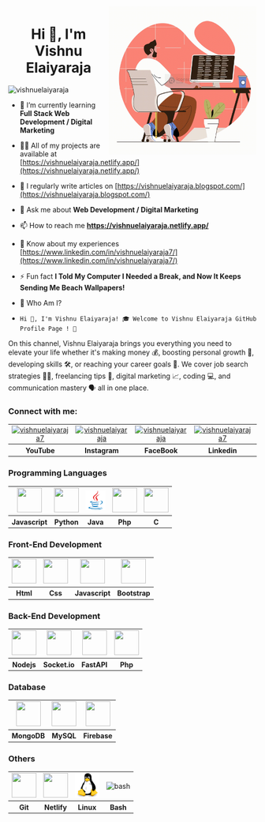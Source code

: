 <!DOCTYPE html>
<html>
  <head>
    <meta name="google-site-verification" content="Apib7-x98H0j5cPqHWwSMm6dNU4GmODRoqxLiDzdx9I">
  </head>
  <body>
  </body>
</html>
<img src="./Web development.gif" align="right" width=300>

<h1 align="center">Hi 👋, I'm Vishnu Elaiyaraja</h1>
<p align="left"> <img src="https://komarev.com/ghpvc/?username=vishnuelaiyaraja&label=Profile%20views&color=0e75b6&style=flat" alt="vishnuelaiyaraja" /> </p>

- 🌱 I’m currently learning **Full Stack Web Development / Digital Marketing**

- 👨‍💻 All of my projects are available at [https://vishnuelaiyaraja.netlify.app/](https://vishnuelaiyaraja.netlify.app/)

- 📝 I regularly write articles on [https://vishnuelaiyaraja.blogspot.com/](https://vishnuelaiyaraja.blogspot.com/)

- 💬 Ask me about **Web Development / Digital Marketing**

- 📫 How to reach me **https://vishnuelaiyaraja.netlify.app/**

- 📄 Know about my experiences [https://www.linkedin.com/in/vishnuelaiyaraja7/](https://www.linkedin.com/in/vishnuelaiyaraja7/)

- ⚡ Fun fact **I Told My Computer I Needed a Break, and Now It Keeps Sending Me Beach Wallpapers!**

- 🔐 Who Am I?
-     Hi 👋, I'm Vishnu Elaiyaraja! 🎓 Welcome to Vishnu Elaiyaraja GitHub Profile Page ! 🚀
On this channel, Vishnu Elaiyaraja brings you everything you need to elevate your life whether it's making money 💰, boosting personal growth 🌱, developing skills 🛠️, or reaching your career goals 🎯. We cover job search strategies 🧑‍💼, freelancing tips 💼, digital marketing 📈, coding 💻, and communication mastery 🗣️ all in one place.

<h3 align="left">Connect with me:</h3>
<p align="left">
</p>
<table style="text-align: center;">
    <tr>
       <td>
          <a href="https://www.youtube.com/@VishnuElaiyaraja7" target="blank"><img align="center" src="https://raw.githubusercontent.com/rahuldkjain/github-profile-readme-generator/master/src/images/icons/Social/youtube.svg" alt="vishnuelaiyaraja7"  width=50 height=50  /></a>
        </td>
        <td>
           <a href="https://instagram.com/vishnuelaiyaraja" target="blank"><img align="center" src="https://raw.githubusercontent.com/rahuldkjain/github-profile-readme-generator/master/src/images/icons/Social/instagram.svg" alt="vishnuelaiyaraja" width=60 height=60 /></a>
        </td>
        <td>            
           <a href="https://fb.com/vishnuelaiyaraja" target="blank"><img align="center" src="https://raw.githubusercontent.com/rahuldkjain/github-profile-readme-generator/master/src/images/icons/Social/facebook.svg" alt="vishnuelaiyaraja" width=60 height=60 /></a>
        </td>        
        <td>
            <a href="https://linkedin.com/in/vishnuelaiyaraja" target="blank"><img align="center" src="https://raw.githubusercontent.com/rahuldkjain/github-profile-readme-generator/master/src/images/icons/Social/linked-in-alt.svg" alt="vishnuelaiyaraja7" width=60 height=60 /></a>
        </td>        
        <td>
            <a href="https://twitter.com/vishnuelaiyaraja" target="blank"><img align="center" src="https://raw.githubusercontent.com/rahuldkjain/github-profile-readme-generator/master/src/images/icons/Social/twitter.svg" alt="vishnuelaiyaraja" width=60 height=60 /></a>
        </td>
        <td>    
         <a href="https://whatsapp.com/channel/0029VamQps8EAKWJP5HmVh0T" target="blank"><img align="center" src="https://raw.githubusercontent.com/rahuldkjain/github-profile-readme-generator/master/src/images/icons/Social/whatsapp.svg" alt="0029VamQps8EAKWJP5HmVh0T"  width=50 height=50  /></a>
        </td>
        <td>    
         <a href="https://t.me/VishnuElaiyaraja" target="blank"><img align="center" src="https://cdn.jsdelivr.net/npm/simple-icons@v6/icons/telegram.svg" alt="VishnuElaiyaraja" width="50" height="50" />
</a>
        </td>
    </tr>
    <tr>
        <th>YouTube</th>
        <th>Instagram</th>
        <th>FaceBook</th>
        <th>Linkedin</th>
        <th>Twitter</th>
        <th>Whatsapp</th>
        <th>Telegram</th>
    </tr>
</table>

### Programming Languages
<table style="text-align: center;">
    <tr>
        <td>
            <img src="https://cdn.jsdelivr.net/gh/devicons/devicon/icons/javascript/javascript-original.svg"
                width=50 height=50 />
        </td>
        <td>
            <img src="https://cdn.jsdelivr.net/gh/devicons/devicon/icons/python/python-original.svg"
                width=50 height=50 />
        </td>
        <td>
        <img src="https://raw.githubusercontent.com/devicons/devicon/master/icons/java/java-original.svg" alt="java" width="40" height="40"/>
        </td>
        <td>
            <img src="https://cdn.jsdelivr.net/gh/devicons/devicon/icons/php/php-original.svg"
                width=50 height=50 />
        </td>
        <td>
            <img src="https://cdn.jsdelivr.net/gh/devicons/devicon/icons/c/c-original.svg"
                width=50 height=50 />
        </td>
    </tr>
    <tr>
        <th>Javascript</th>
        <th>Python</th>
        <th>Java</th>
        <th>Php</th>
        <th>  C  </th>
    </tr>
</table>

### Front-End Development
<table style="text-align: center;">
    <tr>
        <td>
            <img src="https://cdn.jsdelivr.net/gh/devicons/devicon/icons/html5/html5-original.svg"
                width=50 height=50 />
        </td>
        <td>
            <img src="https://cdn.jsdelivr.net/gh/devicons/devicon/icons/css3/css3-original.svg"
                width=50 height=50 />
        </td>
        <td>
            <img src="https://cdn.jsdelivr.net/gh/devicons/devicon/icons/javascript/javascript-original.svg"
                width=50 height=50 />
        </td>
        <td>
            <img src="https://cdn.jsdelivr.net/gh/devicons/devicon@latest/icons/bootstrap/bootstrap-original.svg" width=50 height=50 />
        </td>
    </tr>
    <tr>
        <th>Html</th>
        <th>Css</th>
        <th>Javascript</th>
        <th>Bootstrap</th>
    </tr>
</table>

### Back-End Development
<table style="text-align: center;">
    <tr>
        <td>
            <img src="https://cdn.jsdelivr.net/gh/devicons/devicon/icons/nodejs/nodejs-original.svg"
                width=50 height=50 />
        </td>
        <td>
            <img src="https://cdn.jsdelivr.net/gh/devicons/devicon/icons/socketio/socketio-original.svg" width="50" height="50" />
        </td>
        <td>
           <img src="https://cdn.jsdelivr.net/gh/devicons/devicon/icons/fastapi/fastapi-original.svg" width=50 height=50 />
        </td>
        <td>
            <img src="https://cdn.jsdelivr.net/gh/devicons/devicon/icons/php/php-original.svg"
                width=50 height=50 />
        </td>
    </tr>
    <tr>
        <th>Nodejs</th>
        <th>Socket.io</th>
        <th>FastAPI</th>
        <th>Php</th>
    </tr>
</table>



### Database
<table style="text-align: center;">
    <tr>
        <td>
            <img src="https://cdn.jsdelivr.net/gh/devicons/devicon/icons/mongodb/mongodb-original.svg" width=50 height=50 />
        </td>
        <td>
            <img src="https://cdn.jsdelivr.net/gh/devicons/devicon/icons/mysql/mysql-original-wordmark.svg" width=50 height=50 />
        </td>
        <td>
            <img src="https://cdn.jsdelivr.net/gh/devicons/devicon/icons/firebase/firebase-plain-wordmark.svg" width=50 height=50 />
        </td>
    </tr>
    <tr>
        <th>MongoDB</th>
        <th>MySQL</td>
        <th>Firebase</th>
    </tr>
</table>

### Others
<table style="text-align: center;">
    <tr>
        <td>
            <img src="https://cdn.jsdelivr.net/gh/devicons/devicon/icons/git/git-original.svg" width=50 height=50 />
        </td>
         <td>
            <img src="https://cdn.jsdelivr.net/gh/devicons/devicon@latest/icons/netlify/netlify-original.svg" width=50 height=50/>
         </td>
        <td>
       <img src="https://raw.githubusercontent.com/devicons/devicon/master/icons/linux/linux-original.svg" alt="linux" width="50" height="50"/>
        </td>
        <td>
          <img src="https://www.vectorlogo.zone/logos/gnu_bash/gnu_bash-icon.svg" alt="bash" width="50" height="50"/>
        </td>
    </tr>
    <tr>
        <th>Git</th>
        <th>Netlify</th>
        <th>Linux</th>
        <th>Bash</th>
    </tr>
</table>
